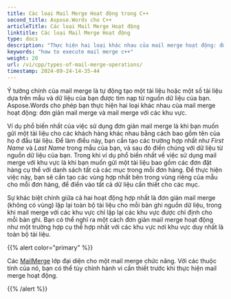 ```yaml
---
title: Các loại Mail Merge Hoạt động trong C++
second_title: Aspose.Words cho C++
articleTitle: Các loại Mail Merge Hoạt động
linktitle: Các loại Mail Merge Hoạt động
type: docs
description: "Thực hiện hai loại khác nhau của mail merge hoạt động: đơn giản mail merge và mail merge với các khu vực sử dụng C++. Đơn giản mail merge lặp lại toàn bộ tài liệu cho mỗi bản ghi nguồn dữ liệu, trong khi mail merge với các khu vực chỉ lặp lại các khu vực được chỉ định cho mỗi bản ghi."
keywords: "how to execute mail merge c++"
weight: 20
url: /vi/cpp/types-of-mail-merge-operations/
timestamp: 2024-09-24-14-35-44
---
```


Ý tưởng chính của mail merge là tự động tạo một tài liệu hoặc một số tài liệu dựa trên mẫu và dữ liệu của bạn được tìm nạp từ nguồn dữ liệu của bạn. Aspose.Words cho phép bạn thực hiện hai loại khác nhau của mail merge hoạt động: đơn giản mail merge và mail merge với các khu vực.

Ví dụ phổ biến nhất của việc sử dụng đơn giản mail merge là khi bạn muốn gửi một tài liệu cho các khách hàng khác nhau bằng cách bao gồm tên của họ ở đầu tài liệu. Để làm điều này, bạn cần tạo các trường hợp nhất như *First Name* và *Last Name* trong mẫu của bạn, và sau đó điền chúng với dữ liệu từ nguồn dữ liệu của bạn. Trong khi ví dụ phổ biến nhất về việc sử dụng mail merge với khu vực là khi bạn muốn gửi một tài liệu bao gồm các đơn đặt hàng cụ thể với danh sách tất cả các mục trong mỗi đơn hàng. Để thực hiện việc này, bạn sẽ cần tạo các vùng hợp nhất bên trong vùng riêng của mẫu cho mỗi đơn hàng, để điền vào tất cả dữ liệu cần thiết cho các mục.

Sự khác biệt chính giữa cả hai hoạt động hợp nhất là đơn giản mail merge (không có vùng) lặp lại toàn bộ tài liệu cho mỗi bản ghi nguồn dữ liệu, trong khi mail merge với các khu vực chỉ lặp lại các khu vực được chỉ định cho mỗi bản ghi. Bạn có thể nghĩ ra một cách đơn giản mail merge hoạt động như một trường hợp cụ thể hợp nhất với các khu vực nơi khu vực duy nhất là toàn bộ tài liệu.

{{% alert color="primary" %}}

Các [MailMerge](https://reference.aspose.com/words/cpp/class/aspose.words.mailmerging/mailmerge/) lớp đại diện cho một mail merge chức năng. Với các thuộc tính của nó, bạn có thể tùy chỉnh hành vi cần thiết trước khi thực hiện mail merge hoạt động.

{{% /alert %}}

